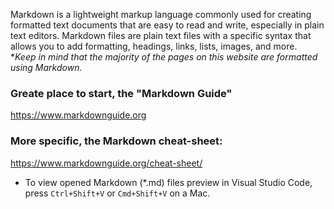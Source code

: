 
Markdown is a lightweight markup language commonly used for creating formatted text documents that are easy to read and write, especially in plain text editors. Markdown files are plain text files with a specific syntax that allows you to add formatting, headings, links, lists, images, and more.    
**Keep in mind that the majority of the pages on this website are formatted using Markdown.*


### Greate place to start, the "Markdown Guide"  
https://www.markdownguide.org

### More specific, the Markdown cheat-sheet:  
https://www.markdownguide.org/cheat-sheet/

- To view opened Markdown (*.md) files preview in Visual Studio Code, press `Ctrl+Shift+V` or `Cmd+Shift+V` on a Mac.